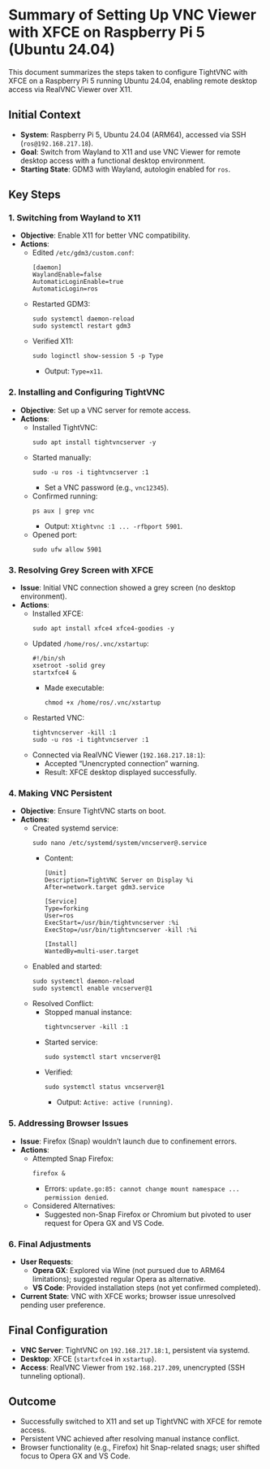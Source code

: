 # Summary of Setting Up VNC Viewer with XFCE on Raspberry Pi 5 (Ubuntu 24.04)

This document summarizes the steps taken to configure TightVNC with XFCE on a Raspberry Pi 5 running Ubuntu 24.04, enabling remote desktop access via RealVNC Viewer over X11.

## Initial Context
- **System**: Raspberry Pi 5, Ubuntu 24.04 (ARM64), accessed via SSH (`ros@192.168.217.18`).
- **Goal**: Switch from Wayland to X11 and use VNC Viewer for remote desktop access with a functional desktop environment.
- **Starting State**: GDM3 with Wayland, autologin enabled for `ros`.

## Key Steps

### 1. Switching from Wayland to X11
- **Objective**: Enable X11 for better VNC compatibility.
- **Actions**:
  - Edited `/etc/gdm3/custom.conf`:
    ```
    [daemon]
    WaylandEnable=false
    AutomaticLoginEnable=true
    AutomaticLogin=ros
    ```
  - Restarted GDM3:
    ```
    sudo systemctl daemon-reload
    sudo systemctl restart gdm3
    ```
  - Verified X11:
    ```
    sudo loginctl show-session 5 -p Type
    ```
    - Output: `Type=x11`.

### 2. Installing and Configuring TightVNC
- **Objective**: Set up a VNC server for remote access.
- **Actions**:
  - Installed TightVNC:
    ```
    sudo apt install tightvncserver -y
    ```
  - Started manually:
    ```
    sudo -u ros -i tightvncserver :1
    ```
    - Set a VNC password (e.g., `vnc12345`).
  - Confirmed running:
    ```
    ps aux | grep vnc
    ```
    - Output: `Xtightvnc :1 ... -rfbport 5901`.
  - Opened port:
    ```
    sudo ufw allow 5901
    ```

### 3. Resolving Grey Screen with XFCE
- **Issue**: Initial VNC connection showed a grey screen (no desktop environment).
- **Actions**:
  - Installed XFCE:
    ```
    sudo apt install xfce4 xfce4-goodies -y
    ```
  - Updated `/home/ros/.vnc/xstartup`:
    ```
    #!/bin/sh
    xsetroot -solid grey
    startxfce4 &
    ```
    - Made executable:
      ```
      chmod +x /home/ros/.vnc/xstartup
      ```
  - Restarted VNC:
    ```
    tightvncserver -kill :1
    sudo -u ros -i tightvncserver :1
    ```
  - Connected via RealVNC Viewer (`192.168.217.18:1`):
    - Accepted “Unencrypted connection” warning.
    - Result: XFCE desktop displayed successfully.

### 4. Making VNC Persistent
- **Objective**: Ensure TightVNC starts on boot.
- **Actions**:
  - Created systemd service:
    ```
    sudo nano /etc/systemd/system/vncserver@.service
    ```
    - Content:
      ```
      [Unit]
      Description=TightVNC Server on Display %i
      After=network.target gdm3.service

      [Service]
      Type=forking
      User=ros
      ExecStart=/usr/bin/tightvncserver :%i
      ExecStop=/usr/bin/tightvncserver -kill :%i

      [Install]
      WantedBy=multi-user.target
      ```
  - Enabled and started:
    ```
    sudo systemctl daemon-reload
    sudo systemctl enable vncserver@1
    ```
  - Resolved Conflict:
    - Stopped manual instance:
      ```
      tightvncserver -kill :1
      ```
    - Started service:
      ```
      sudo systemctl start vncserver@1
      ```
    - Verified:
      ```
      sudo systemctl status vncserver@1
      ```
      - Output: `Active: active (running)`.

### 5. Addressing Browser Issues
- **Issue**: Firefox (Snap) wouldn’t launch due to confinement errors.
- **Actions**:
  - Attempted Snap Firefox:
    ```
    firefox &
    ```
    - Errors: `update.go:85: cannot change mount namespace ... permission denied`.
  - Considered Alternatives:
    - Suggested non-Snap Firefox or Chromium but pivoted to user request for Opera GX and VS Code.

### 6. Final Adjustments
- **User Requests**:
  - **Opera GX**: Explored via Wine (not pursued due to ARM64 limitations); suggested regular Opera as alternative.
  - **VS Code**: Provided installation steps (not yet confirmed completed).
- **Current State**: VNC with XFCE works; browser issue unresolved pending user preference.

## Final Configuration
- **VNC Server**: TightVNC on `192.168.217.18:1`, persistent via systemd.
- **Desktop**: XFCE (`startxfce4` in `xstartup`).
- **Access**: RealVNC Viewer from `192.168.217.209`, unencrypted (SSH tunneling optional).

## Outcome
- Successfully switched to X11 and set up TightVNC with XFCE for remote access.
- Persistent VNC achieved after resolving manual instance conflict.
- Browser functionality (e.g., Firefox) hit Snap-related snags; user shifted focus to Opera GX and VS Code.

